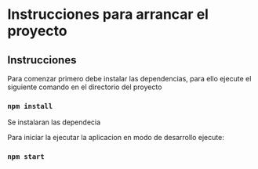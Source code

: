 # Instrucciones para arrancar el proyecto

## Instrucciones

Para comenzar primero debe instalar las dependencias, para ello ejecute el siguiente comando en el directorio del proyecto

### `npm install`

Se instalaran las dependecia

Para iniciar la ejecutar la aplicacion en modo de desarrollo ejecute:

### `npm start`
